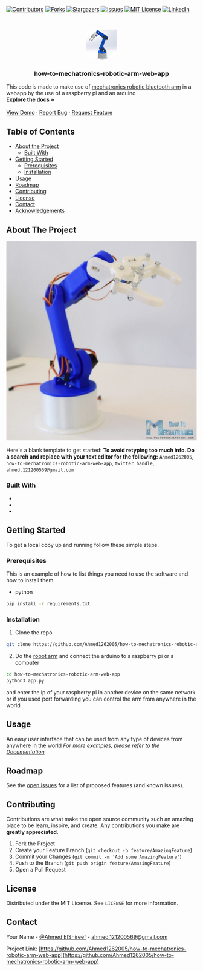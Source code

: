 <!--
*** Thanks for checking out this README Template. If you have a suggestion that would
*** make this better, please fork the repo and create a pull request or simply open
*** an issue with the tag "enhancement".
*** Thanks again! Now go create something AMAZING! :D
***
***
***
*** To avoid retyping too much info. Do a search and replace for the following:
*** Ahmed1262005, how-to-mechatronics-robotic-arm-web-app, twitter_handle, ahmed.121200569@gmail.com
-->





<!-- PROJECT SHIELDS -->
<!--
*** I'm using markdown "reference style" links for readability.
*** Reference links are enclosed in brackets [ ] instead of parentheses ( ).
*** See the bottom of this document for the declaration of the reference variables
*** for contributors-url, forks-url, etc. This is an optional, concise syntax you may use.
*** https://www.markdownguide.org/basic-syntax/#reference-style-links
-->
[![Contributors][contributors-shield]][contributors-url]
[![Forks][forks-shield]][forks-url]
[![Stargazers][stars-shield]][stars-url]
[![Issues][issues-shield]][issues-url]
[![MIT License][license-shield]][license-url]
[![LinkedIn][linkedin-shield]][linkedin-url]



<!-- PROJECT LOGO -->
<br />
<p align="center">
  <a href="https://github.com/Ahmed1262005/how-to-mechatronics-robotic-arm-web-app">
    <img src="images/logo.png" width="80" height="80">
  </a>

  <h3 align="center"> how-to-mechatronics-robotic-arm-web-app
</h3>

This code is made to make use of [mechatronics robotic bluetooth arm](https://howtomechatronics.com/tutorials/arduino/diy-arduino-robot-arm-with-smartphone-control/) in a webapp by the use of a raspberry pi and an arduino
<br />
<a href="https://github.com/Ahmed1262005/how-to-mechatronics-robotic-arm-web-app"><strong>Explore the docs »</strong></a>
<br />
<br />
<a href="https://github.com/Ahmed1262005/how-to-mechatronics-robotic-arm-web-app">View Demo</a>
·
<a href="https://github.com/Ahmed1262005/how-to-mechatronics-robotic-arm-web-app/issues">Report Bug</a>
·
<a href="https://github.com/Ahmed1262005/how-to-mechatronics-robotic-arm-web-app/issues">Request Feature</a>
 



<!-- TABLE OF CONTENTS -->
## Table of Contents

* [About the Project](#about-the-project)
  * [Built With](#built-with)
* [Getting Started](#getting-started)
  * [Prerequisites](#prerequisites)
  * [Installation](#installation)
* [Usage](#usage)
* [Roadmap](#roadmap)
* [Contributing](#contributing)
* [License](#license)
* [Contact](#contact)
* [Acknowledgements](#acknowledgements)



<!-- ABOUT THE PROJECT -->
## About The Project

[![Product Name Screen Shot][product-screenshot]](https://howtomechatronics.com/tutorials/arduino/diy-arduino-robot-arm-with-smartphone-control/)

Here's a blank template to get started:
**To avoid retyping too much info. Do a search and replace with your text editor for the following:**
`Ahmed1262005`, `how-to-mechatronics-robotic-arm-web-app`, `twitter_handle`, `ahmed.121200569@gmail.com`


### Built With

* []()
* []()
* []()



<!-- GETTING STARTED -->
## Getting Started

To get a local copy up and running follow these simple steps.

### Prerequisites

This is an example of how to list things you need to use the software and how to install them.
* python
```sh
pip install -r requirements.txt
```

### Installation

1. Clone the repo
```sh
git clone https://github.com/Ahmed1262005/how-to-mechatronics-robotic-arm-web-app.git
```
2. Do the [robot arm](https://howtomechatronics.com/tutorials/arduino/diy-arduino-robot-arm-with-smartphone-control/) and connect the arduino to a raspberry pi or a computer 
```sh
cd how-to-mechatronics-robotic-arm-web-app
python3 app.py
```
and enter the ip of your raspberry pi in another device on the same network or if you used port forwarding you can control the arm from anywhere in the world


<!-- USAGE EXAMPLES -->
## Usage

An easy user interface that can be used from any type of devices from anywhere in the world
_For more examples, please refer to the [Documentation](https://howtomechatronics.com)_



<!-- ROADMAP -->
## Roadmap

See the [open issues](https://github.com/Ahmed1262005/how-to-mechatronics-robotic-arm-web-app/issues) for a list of proposed features (and known issues).



<!-- CONTRIBUTING -->
## Contributing

Contributions are what make the open source community such an amazing place to be learn, inspire, and create. Any contributions you make are **greatly appreciated**.

1. Fork the Project
2. Create your Feature Branch (`git checkout -b feature/AmazingFeature`)
3. Commit your Changes (`git commit -m 'Add some AmazingFeature'`)
4. Push to the Branch (`git push origin feature/AmazingFeature`)
5. Open a Pull Request



<!-- LICENSE -->
## License

Distributed under the MIT License. See `LICENSE` for more information.



<!-- CONTACT -->
## Contact

Your Name - [@Ahmed ElShireef](https://www.facebook.com/ahmed1212005/) - ahmed.121200569@gmail.com

Project Link: [https://github.com/Ahmed1262005/how-to-mechatronics-robotic-arm-web-app](https://github.com/Ahmed1262005/how-to-mechatronics-robotic-arm-web-app)





<!-- MARKDOWN LINKS & images -->
<!-- https://www.markdownguide.org/basic-syntax/#reference-style-links -->
[contributors-shield]: https://img.shields.io/github/contributors/Ahmed1262005/repo.svg?style=flat-square
[contributors-url]: https://github.com/Ahmed1262005/repo/graphs/contributors
[forks-shield]: https://img.shields.io/github/forks/Ahmed1262005/repo.svg?style=flat-square
[forks-url]: https://github.com/Ahmed1262005/repo/network/members
[stars-shield]: https://img.shields.io/github/stars/Ahmed1262005/repo.svg?style=flat-square
[stars-url]: https://github.com/Ahmed1262005/repo/stargazers
[issues-shield]: https://img.shields.io/github/issues/Ahmed1262005/repo.svg?style=flat-square
[issues-url]: https://github.com/Ahmed1262005/repo/issues
[license-shield]: https://img.shields.io/github/license/Ahmed1262005/repo.svg?style=flat-square
[license-url]: https://github.com/Ahmed1262005/repo/blob/master/LICENSE.txt
[linkedin-shield]: https://img.shields.io/badge/-LinkedIn-black.svg?style=flat-square&logo=linkedin&colorB=555
[linkedin-url]: https://linkedin.com/in/Ahmed1262005
[product-screenshot]: images/screenshot.png
